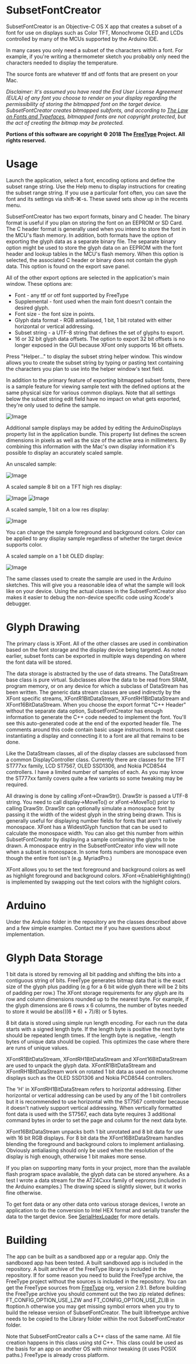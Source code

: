 # SubsetFontCreator

SubsetFontCreator is an Objective-C OS X app that creates a subset of a font for use on displays such as Color TFT, Monochrome OLED and LCDs controlled by many of the MCUs supported by the Arduino IDE.

In many cases you only need a subset of the characters within a font.  For example, if you're writing a thermometer sketch you probably only need the characters needed to display the temperature.

The source fonts are whatever ttf and otf fonts that are present on your Mac.

<i>Disclaimer: It's assumed you have read the End User License Agreement (EULA) of any font you choose to render on your display regarding the permissibility of storing the bitmapped font on the target device. SubsetFontCreator creates bitmapped subfonts, and according to [The Law on Fonts and Typefaces](https://www.crowdspring.com/blog/font-law-licensing/), bitmapped fonts are not copyright protected, but the act of creating the bitmap may be protected.</i>

<b>Portions of this software are copyright © 2018 The [FreeType](https://www.freetype.org) Project.  All rights reserved.</b>


# Usage
Launch the application, select a font, encoding options and define the subset range string.  Use the Help menu to display instructions for creating the subset range string.  If you use a particular font often, you can save the font and its settings via shift-⌘-s.  These saved sets show up in the recents menu.

SubsetFontCreator has two export formats, binary and C header.  The binary format is useful if you plan on storing the font on an EEPROM or SD Card.  The C header format is generally used when you intend to store the font in the MCU's flash memory.  In addition, both formats have the option of exporting the glyph data as a separate binary file.  The separate binary option might be used to store the glyph data on an EEPROM with the font header and lookup tables in the MCU's flash memory.  When this option is selected, the associated C header or binary does not contain the glyph data.  This option is found on the export save panel.

All of the other export options are selected in the application's main window.  These options are:
* Font - any ttf or otf font supported by FreeType
* Supplemental - font used when the main font doesn't contain the desired glyph.
* Font size - the font size in points.
* Glyph data format - RGB antialiased, 1 bit, 1 bit rotated with either horizontal or vertical addressing.
* Subset string - a UTF-8 string that defines the set of glyphs to export.   
* 16 or 32 bit glyph data offsets.  The option to export 32 bit offsets is no longer exposed in the GUI because XFont only supports 16 bit offsets.

Press "Helper…" to display the subset string helper window.  This window allows you to create the subset string by typing or pasting text containing the characters you plan to use into the helper window's text field.

In addition to the primary feature of exporting bitmapped subset fonts, there is a sample feature for viewing sample text with the defined options at the same physical size for various common displays.  Note that all settings below the subset string edit field have no impact on what gets exported, they're only used to define the sample.

![Image](MainWAtLaunch.jpg)

Additional sample displays may be added by editing the ArduinoDisplays property list in the application bundle.  This property list defines the screen dimensions in pixels as well as the size of the active area in millimeters.  By combining this information with the Mac's own display information it's possible to display an accurately scaled sample.

An unscaled sample:

![Image](MainWUnscaledSample.jpg)

A scaled sample 8 bit on a TFT high res display:

![Image](MainWScaledSample.jpg)
![Image](Fly_RGB_Sample.jpg)

A scaled sample, 1 bit on a low res display:

![Image](MainWScaledSample2.jpg)

You can change the sample foreground and background colors.  Color can be applied to any display sample regardless of whether the target device supports color.

A scaled sample on a 1 bit OLED display:

![Image](OLED_Time_Sample.jpg)

The same classes used to create the sample are used in the Arduino sketches.  This will give you a reasonable idea of what the sample will look like on your device.  Using the actual classes in the SubsetFontCreator also makes it easier to debug the non-device specific code using Xcode's debugger.

# Glyph Drawing
The primary class is XFont.  All of the other classes are used in combination based on the font storage and the display device being targeted.  As noted earlier, subset fonts can be exported in multiple ways depending on where the font data will be stored.

The data storage is abstracted by the use of data streams.  The DataStream base class is pure virtual.  Subclasses allow the data to be read from SRAM, program memory, or on any device for which a subclass of DataStream has been written.  The generic data stream classes are used indirectly by the XFont specific streams, XFontR1BitDataStream, XFontRH1BitDataStream and XFont16BitDataStream.  When you choose the export format "C++ Header" without the separate data option, SubsetFontCreator has enough information to generate the C++ code needed to implement the font.  You'll see this auto-generated code at the end of the exported header file.  The comments around this code contain basic usage instructions.  In most cases instantiating a display and connecting it to a font are all that remains to be done.

Like the DataStream classes, all of the display classes are subclassed from a common DisplayController class.  Currently there are classes for the TFT ST777xx family, LCD ST7567, OLED SSD1306, and Nokia PCD8544 controllers.  I have a limited number of samples of each.  As you may know the ST777xx family covers quite a few variants so some tweaking may be required.

All drawing is done by calling xFont->DrawStr().  DrawStr is passed a UTF-8 string.  You need to call display->MoveTo() or xFont->MoveTo() prior to calling DrawStr.  DrawStr can optionally simulate a monospace font by passing it the width of the widest glyph in the string being drawn.  This is generally useful for displaying number fields for fonts that aren't natively monospace.  XFont has a WidestGlyph function that can be used to calculate the monospace width.  You can also get this number from within SubsetFontCreator by displaying a sample containing the glyphs to be drawn.  A monospace entry in the SubsetFontCreator info view will note when a subset is monospace.  In some fonts numbers are monospace even though the entire font isn't (e.g. MyriadPro.)

XFont allows you to set the text foreground and background colors as well as highlight foreground and background colors.  XFont->EnableHighlighting() is implemented by swapping out the text colors with the highlight colors.

# Arduino
Under the Arduino folder in the repository are the classes described above and a few simple examples.  Contact me if you have questions about implementation.

# Glyph Data Storage
1 bit data is stored by removing all bit padding and shifting the bits into a contiguous string of bits.  FreeType generates bitmap data that is the exact size of the glyph plus padding (e.g for a 6 bit wide glyph there will be 2 bits of padding per row.)  The XFont storage requirements for any glyph are its row and column dimensions rounded up to the nearest byte.  For example, if the glyph dimensions are 6 rows x 6 columns, the number of bytes needed to store it would be abs(((6 * 6) + 7)/8) or 5 bytes.

8 bit data is stored using simple run length encoding.  For each run the data starts with a signed length byte.  If the length byte is positive the next byte should be repeated length times.  If the length byte is negative, -length bytes of unique data should be copied.  This optimizes the case where there are runs of unique values.

XFontR1BitDataStream, XFontRH1BitDataStream and XFont16BitDataStream are used to unpack the glyph data.  XFontR1BitDataStream and XFontRH1BitDataStream work on rotated 1 bit data as used on monochrome displays such as the OLED SSD1306 and Nokia PCD8544 controllers.

The 'H' in XFontRH1BitDataStream refers to horizontal addressing.  Either horizontal or vertical addressing can be used by any of the 1 bit controllers but it is recommended to use horizontal with the ST7567 controller because it doesn't natively support vertical addressing. When vertically formatted font data is used with the ST7567, each data byte requires 3 additional command bytes in order to set the page and column for the next data byte.

XFont16BitDataStream unpacks both 1 bit unrotated and 8 bit data for use with 16 bit RGB displays.  For 8 bit data the XFont16BitDataStream handles blending the foreground and background colors to implement antialiasing.  Obviously antialiasing should only be used when the resolution of the display is high enough, otherwise 1 bit makes more sense.

If you plan on supporting many fonts in your project, more than the available flash program space available, the glyph data can be stored anywhere.  As a test I wrote a data stream for the AT24Cxxx family of eeproms (included in the Arduino examples.)  The drawing speed is slightly slower, but it works fine otherwise.

To get font data or any other data onto various storage devices, I wrote an application to do the conversion to Intel HEX format and serially transfer the data to the target device.  See [SerialHexLoader](https://github.com/JonMackey/SerialHexLoader) for more details.

# Building
The app can be built as a sandboxed app or a regular app.  Only the sandboxed app has been tested.  A built sandboxed app is included in the repository.  A built archive of the FreeType library is included in the repository.  If for some reason you need to build the FreeType archive, the FreeType project without the sources is included in the repository.    You can get the FreeType sources from [FreeType](https://download.savannah.gnu.org/releases/freetype/) org, version 2.9.1.  Before building the FreeType archive you should comment out the two zip related defines: FT_CONFIG_OPTION_USE_LZW and FT_CONFIG_OPTION_USE_ZLIB in ftoption.h otherwise you may get missing symbol errors when you try to build the release version of SubsetFontCreator.  The built libfreetype archive needs to be copied to the Library folder within the root SubsetFontCreator folder.

Note that SubsetFontCreator calls a C++ class of the same name.  All file creation happens in this class using std C++.  This class could be used as the basis for an app on another OS with minor tweaking (it uses POSIX paths.)  FreeType is already cross platform.

